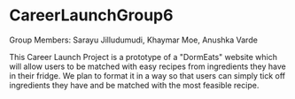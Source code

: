 # CareerLaunchGroup6

Group Members: Sarayu Jilludumudi, Khaymar Moe, Anushka Varde

This Career Launch Project is a prototype of a "DormEats" website which will allow users to be matched with easy recipes from ingredients they have in their fridge. 
We plan to format it in a way so that users can simply tick off ingredients they have and be matched with the most feasible recipe.

